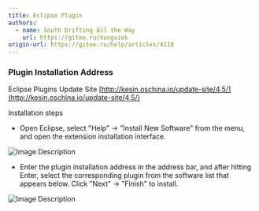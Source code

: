 ```yaml
---
title: Eclipse Plugin
authors:
  - name: South Drifting All the Way
    url: https://gitee.ru/kangxiok
origin-url: https://gitee.ru/help/articles/4119
---
```


### Plugin Installation Address

Eclipse Plugins Update Site  [http://kesin.oschina.io/update-site/4.5/](http://kesin.oschina.io/update-site/4.5/)

Installation steps

- Open Eclipse, select "Help" -> "Install New Software" from the menu, and open the extension installation interface.

![Image Description](https://images.gitee.ru/uploads/images/2018/0808/162832_47e56b51_551147.png )

- Enter the plugin installation address in the address bar, and after hitting Enter, select the corresponding plugin from the software list that appears below. Click "Next" -> "Finish" to install.

![Image Description](https://images.gitee.ru/uploads/images/2018/0808/163255_8ed21b2a_551147.png )